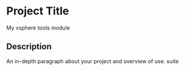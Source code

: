 # Project Title

My vsphere tools module

## Description

An in-depth paragraph about your project and overview of use.
suite